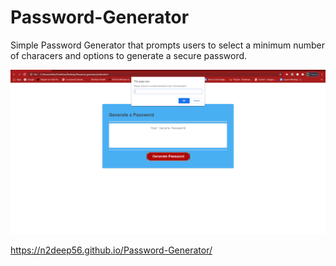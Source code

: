 # Password-Generator

Simple Password Generator that prompts users to select a minimum number of characers and options to generate a secure password.

<img src="images/ss.png">

https://n2deep56.github.io/Password-Generator/
